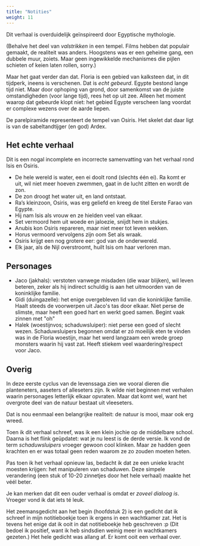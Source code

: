 ```yaml
---
title: "Notities"
weight: 11
---
```


Dit verhaal is overduidelijk geïnspireerd door Egyptische mythologie. 

(Behalve het deel van _valstrikken_ in een tempel. Films hebben dat populair gemaakt, de realiteit was anders. Hoogstens was er een geheime gang, een dubbele muur, zoiets. Maar geen ingewikkelde mechanismes die pijlen schieten of keien laten rollen, sorry.)

Maar het gaat verder dan dat. Floria is een gebied van kalksteen dat, in dit tijdperk, ineens is verschenen. Dat is _echt gebeurd_. Egypte bestond lange tijd niet. Maar door ophoping van grond, door samenkomst van de juiste omstandigheden (voor lange tijd), rees het op uit zee. Alleen het moment waarop dat gebeurde klopt niet: het gebied Egypte verscheen lang voordat er complexe wezens over de aarde liepen.

De parelpiramide representeert de tempel van Osiris. Het skelet dat daar ligt is van de sabeltandtijger (en god) Ardex.

## Het echte verhaal

Dit is een nogal incomplete en incorrecte samenvatting van het verhaal rond Isis en Osiris.

* De hele wereld is water, een ei doolt rond (slechts één ei). Ra komt er uit, wil niet meer hoeven zwemmen, gaat in de lucht zitten en wordt de zon. 
* De zon droogt het water uit, en land ontstaat.
* Ra’s kleinzoon, Osiris, was erg geliefd en kreeg de titel Eerste Farao van Egypte. 
* Hij nam Isis als vrouw en ze hielden veel van elkaar.
* Set vermoord hem uit woede en jaloezie, snijdt hem in stukjes.
* Anubis kon Osiris repareren, maar niet meer tot leven wekken.
* Horus vermoord vervolgens zijn oom Set als wraak.
* Osiris krijgt een nog grotere eer: god van de onderwereld.
* Elk jaar, als de Nijl overstroomt, huilt Isis om haar verloren man.

## Personages
* Jaco (jakhals): verstoten vanwege misdaden (die waar blijken), wil leven beteren, zeker als hij indirect schuldig is aan het uitmoorden van de koninklijke familie.
* Gidi (duingazelle): het enige overgebleven lid van die koninklijke familie. Haalt steeds de voorwerpen uit Jaco's tas door elkaar. Niet perse de slimste, maar heeft een goed hart en werkt goed samen. Begint vaak zinnen met "oh"
* Halek (woestijnvos; schaduwsluiper): niet perse een goed of slecht wezen. Schaduwsluipers begonnen omdat er zó moeilijk eten te vinden was in de Floria woestijn, maar het werd langzaam een wrede groep monsters waarin hij vast zat. Heeft stiekem veel waardering/respect voor Jaco.

## Overig

In deze eerste cyclus van de levenssaga zien we vooral dieren die planteneters, aaseters of alleseters zijn. Ik wilde niet beginnen met verhalen waarin personages letterlijk elkaar opvraten. Maar dat komt wel, want het overgrote deel van de natuur bestaat uit vleeseters. 

Dat is nou eenmaal een belangrijke realiteit: de natuur is mooi, maar ook erg wreed.

Toen ik dit verhaal schreef, was ik een klein jochie op de middelbare school. Daarna is het flink geüpdatet: wat je nu leest is de derde versie. Ik vond de term _schaduwsluipers_ vroeger gewoon cool klinken. Maar ze hadden geen krachten en er was totaal geen reden waarom ze zo zouden moeten heten. 

Pas toen ik het verhaal opnieuw las, bedacht ik dat ze een unieke kracht moesten krijgen: het manipuleren van schaduwen. Deze simpele verandering (een stuk of 10-20 zinnetjes door het hele verhaal) maakte het véél beter.

Je kan merken dat dit een ouder verhaal is omdat er _zoveel dialoog is_. Vroeger vond ik dat iets té leuk.

Het zeemansgedicht aan het begin (hoofdstuk 2) is een gedicht dat ik schreef in mijn notitieboekje toen ik ergens in een wachtkamer zat. Het is tevens het enige dat ik ooit in dat notitieboekje heb geschreven :p (Dit bedoel ik positief, want ik heb sindsdien weinig meer in wachtkamers gezeten.) Het hele gedicht was allang af. Er komt ooit een verhaal over.
